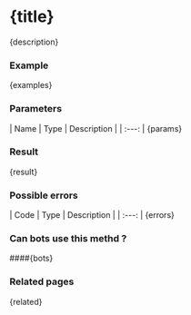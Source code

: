 # {title}

{description}


### [](#example)Example
{examples}


### [](#parameters)Parameters

| Name | Type | Description |
| :---: |
{params}


### [](#result)Result



{result}



### [](#possible-errors)Possible errors

| Code | Type | Description |
| :---: |
{errors}

### [](#can-bots-use-this-method)Can bots use this methd ?
####{bots}

### [](#related-pages)Related pages

{related}
